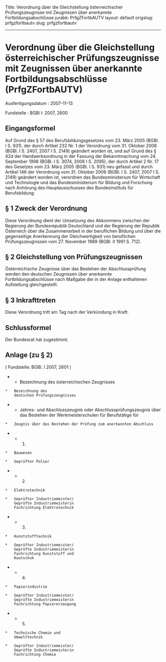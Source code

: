 Title: Verordnung über die Gleichstellung österreichischer Prüfungszeugnisse mit Zeugnissen
  über anerkannte Fortbildungsabschlüsse
jurabk: PrfgZFortbAUTV
layout: default
origslug: prfgzfortbautv
slug: prfgzfortbautv

---

# Verordnung über die Gleichstellung österreichischer Prüfungszeugnisse mit Zeugnissen über anerkannte Fortbildungsabschlüsse (PrfgZFortbAUTV)

Ausfertigungsdatum
:   2007-11-13

Fundstelle
:   BGBl I: 2007, 2600


## Eingangsformel

Auf Grund des § 57 des Berufsbildungsgesetzes vom 23. März 2005 (BGBl.
I S. 931), der durch Artikel 232 Nr. 1 der Verordnung vom 31. Oktober
2006 (BGBl. I S. 2407, 2007 I S. 2149) geändert worden ist, und auf
Grund des § 42d der Handwerksordnung in der Fassung der Bekanntmachung
vom 24. September 1998 (BGBl. I S. 3074, 2006 I S. 2095), der durch
Artikel 2 Nr. 17 des Gesetzes vom 23. März 2005 (BGBl. I S. 931) neu
gefasst und durch Artikel 146 der Verordnung vom 31. Oktober 2006
(BGBl. I S. 2407, 2007 I S. 2149) geändert worden ist, verordnen das
Bundesministerium für Wirtschaft und Technologie und das
Bundesministerium für Bildung und Forschung nach Anhörung des
Hauptausschusses des Bundesinstituts für Berufsbildung:


## § 1 Zweck der Verordnung

Diese Verordnung dient der Umsetzung des Abkommens zwischen der
Regierung der Bundesrepublik Deutschland und der Regierung der
Republik Österreich über die Zusammenarbeit in der beruflichen Bildung
und über die gegenseitige Anerkennung der Gleichwertigkeit von
beruflichen Prüfungszeugnissen vom 27. November 1989 (BGBl. II 1991 S.
712).


## § 2 Gleichstellung von Prüfungszeugnissen

Österreichische Zeugnisse über das Bestehen der Abschlussprüfung
werden den deutschen Zeugnissen über anerkannte Fortbildungsabschlüsse
nach Maßgabe der in der Anlage enthaltenen Aufstellung gleichgestellt.


## § 3 Inkrafttreten

Diese Verordnung tritt am Tag nach der Verkündung in Kraft.


## Schlussformel

Der Bundesrat hat zugestimmt.


## Anlage (zu § 2)

( Fundstelle: BGBl. I 2007, 2601 )

*    *   Bezeichnung des
        österreichischen Zeugnisses

    *   Bezeichnung des
        deutschen Prüfungszeugnisses


*    *   Jahres- und Abschlusszeugnis oder Abschlussprüfungszeugnis über das
        Bestehen der Werkmeisterschulen für Berufstätige für

    *   Zeugnis über das Bestehen der Prüfung zum anerkannten Abschluss


*    *   1.

    *   Bauwesen

    *   Geprüfter Polier


*    *   2.

    *   Elektrotechnik

    *   Geprüfter Industriemeister/
        Geprüfte Industriemeisterin
        Fachrichtung Elektrotechnik


*    *   3.

    *   Kunststofftechnik

    *   Geprüfter Industriemeister/
        Geprüfte Industriemeisterin
        Fachrichtung Kunststoff und
        Kautschuk


*    *   4.

    *   Papierindustrie

    *   Geprüfter Industriemeister/
        Geprüfte Industriemeisterin
        Fachrichtung Papiererzeugung


*    *   5.

    *   Technische Chemie und
        Umwelttechnik

    *   Geprüfter Industriemeister/
        Geprüfte Industriemeisterin
        Fachrichtung Chemie



